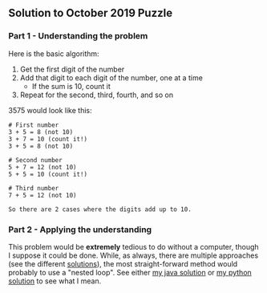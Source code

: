 ## Solution to October 2019 Puzzle


### Part 1 - Understanding the problem
Here is the basic algorithm:
1. Get the first digit of the number
2. Add that digit to each digit of the number, one at a time
    * If the sum is 10, count it
3. Repeat for the second, third, fourth, and so on

3575 would look like this:
```
# First number
3 + 5 = 8 (not 10)
3 + 7 = 10 (count it!)
3 + 5 = 8 (not 10)

# Second number
5 + 7 = 12 (not 10)
5 + 5 = 10 (count it!)

# Third number
7 + 5 = 12 (not 10)

So there are 2 cases where the digits add up to 10.
```

### Part 2 - Applying the understanding
This problem would be **extremely** tedious to do without a computer, though I suppose it could be done.  While, as always, there are multiple approaches (see the different [solutions](./solutions/)), the most straight-forward method would probably to use a "nested loop".  See either [my java solution](./solutions/OctoberSolution.java) or [my python solution](./solutions/solution.py) to see what I mean.